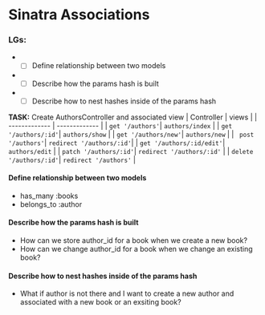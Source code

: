 # Sinatra Associations
### LGs:
* - [ ] Define relationship between two models
* - [ ] Describe how the params hash is built
* - [ ] Describe how to nest hashes inside of the params hash

**TASK:** Create AuthorsController and associated view
| Controller    | views         |
| ------------- | ------------- |
| `get '/authors'`| `authors/index` |
| `get '/authors/:id'`| `authors/show` |
| `get '/authors/new'`| `authors/new` |
| ` post '/authors'`| `redirect '/authors/:id'`|
| `get '/authors/:id/edit'`| `authors/edit` |
| `patch '/authors/:id'`| `redirect '/authors/:id'` |
| `delete '/authors/:id'`| `redirect '/authors'` |


#### **Define relationship between two models**
* has_many :books
* belongs_to :author

#### **Describe how the params hash is built**
* How can we store author_id for a book when we create a new book?
* How can we change author_id for a book when we change an existing book?
    
#### **Describe how to nest hashes inside of the params hash**
* What if author is not there and I want to create a new author and associated with a new book or an exsiting book?

        